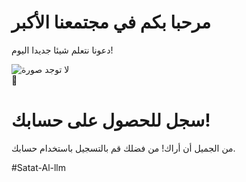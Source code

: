 <!DOCTYPE html>
<html lang="en">
<head>
    <meta charset="UTF-8">
    <meta name="viewport" content="width=device-width, initial-scale=1.0">
    <link rel="stylesheet" href="https://cdnjs.cloudflare.com/ajax/libs/font-awesome/6.0.0-beta3/css/all.min.css">
    <link href="https://fonts.googleapis.com/css2?family=Cairo:wght@400;700&display=swap" rel="stylesheet">
    <link rel="icon" href="img/logo/book-open-reader-solid.svg" type="image/svg">
    <title>تسجيل الدخول</title>
</head>
<body>
    <!-- Right Login -->
    <div class="right-login">
        <div class="container">
            <div class="height-element">
                <h1>مرحبا بكم في مجتمعنا الأكبر</h1>
                <p>دعونا نتعلم شيئا جديدا اليوم!</p>
            </div>
            <div class="image-element">
                <img src="img/element/profile-login.svg" alt="لا توجد صورة" loading="eager">
            </div>
        </div>
    </div>
    <!-- Left- Login -->
    <div class="left-login">
        <div class="container">
            <div class="up-element">
                <span>👋</span>
                <h1>سجل للحصول على حسابك!</h1>
                <p>من الجميل أن أراك! من فضلك قم بالتسجيل باستخدام حسابك.</p>
            </div>
        </div>
    </div>
</body>
</html>
#Satat-Al-llm
